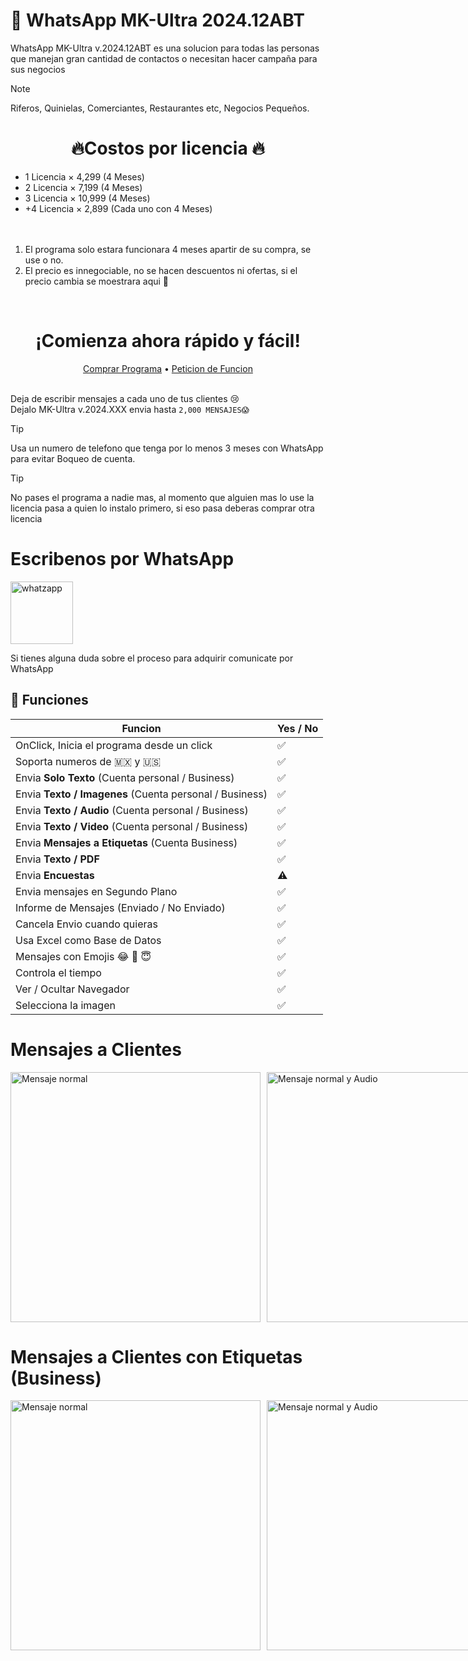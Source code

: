 
# 🦖 WhatsApp MK-Ultra 2024.12ABT

WhatsApp MK-Ultra v.2024.12ABT es una solucion para todas las personas que manejan gran cantidad de contactos o necesitan hacer campaña para sus negocios
> [!NOTE] 
> Riferos, Quinielas, Comerciantes, Restaurantes etc, Negocios Pequeños.


<h1 align="center">🔥Costos por licencia 🔥</h1>

  - 1 Licencia × 4,299 (4 Meses) <br>
  - 2 Licencia × 7,199 (4 Meses) <br>
  - 3 Licencia × 10,999 (4 Meses) <br>
  - +4 Licencia × 2,899 (Cada uno con 4 Meses) <br>
<br><br>
1. El programa solo estara funcionara 4 meses apartir de su compra, se use o no.<br>
2. El precio es innegociable, no se hacen descuentos ni ofertas, si el precio cambia se moestrara aqui 🥳

<br>
<h1 align="center">¡Comienza ahora rápido y fácil!</h1>

<p align="center">
  <a href="https://wa.me/524451540656?text=Quiero%20comprar%20el%20programa%20WhatsApp%20MK%20😎">Comprar Programa</a> •
  <a href="https://wa.me/524451540656?text=Quiero%20una%20funcion%20para%20WhatsApp%20MK%20😎">Peticion de Funcion</a>
</p>

<br>
Deja de escribir mensajes a cada uno de tus clientes 😢<br>
Dejalo MK-Ultra v.2024.XXX envia hasta <code>2,000 MENSAJES😱</code><br>

> [!TIP]
> Usa un numero de telefono que tenga por lo menos 3 meses con WhatsApp para evitar Boqueo de cuenta.

> [!TIP]
> No pases el programa a nadie mas, al momento que alguien mas lo use la licencia pasa a quien lo instalo primero, si eso pasa deberas comprar otra licencia


# Escribenos por WhatsApp

<a target="_blank" href="https://whatsapp.com/send?phone=524451540656&text=Hola 😎 me ineteresa el programa *WhatsApp Sender MK001*" target="_blank"><img title="whatzapp" height="100" src="https://upload.wikimedia.org/wikipedia/commons/thumb/f/f7/WhatsApp_logo.svg/2000px-WhatsApp_logo.svg.png"></a>




Si tienes alguna duda sobre el proceso para adquirir comunicate por WhatsApp

## 🦖 Funciones

| Funcion                                                               | Yes / No  |
|---------------------------------------------------------------|---|
| OnClick, Inicia el programa desde un click | ✅|
| Soporta numeros de 🇲🇽 y 🇺🇸                      | ✅ |
| Envia **Solo Texto** (Cuenta personal / Business)                               | ✅ |
| Envia **Texto / Imagenes** (Cuenta personal / Business)                               | ✅ |
| Envia **Texto / Audio** (Cuenta personal / Business)                               | ✅ |
| Envia **Texto / Video** (Cuenta personal / Business)                              | ✅ |
| Envia **Mensajes a Etiquetas** (Cuenta Business)                              | ✅ |
| Envia **Texto / PDF**                               | ✅ |
| Envia **Encuestas**                               | ⚠️ |
| Envia mensajes en Segundo Plano                                             | ✅ |
| Informe de Mensajes (Enviado / No Enviado)                                          | ✅ |
| Cancela Envio cuando quieras                                            | ✅ |
| Usa Excel como Base de Datos                                            | ✅ |
| Mensajes con Emojis  😂 🤣 😇                                            | ✅ |
| Controla el tiempo | ✅ |
| Ver / Ocultar Navegador | ✅ |
| Selecciona la imagen | ✅ |


# Mensajes a Clientes
<div style="display: flex;">
    <img src="https://github.com/WichyAlonzo/WhatsApp-MK-Ultra/assets/67400844/eead38ea-fee4-47fb-8102-5bcca914cef2" alt="Mensaje normal" style="/* width: 400px; */max-width: 100%;/* max-width: 150px; */height: 400px; /* Establece una altura fija para mantener la relación de aspecto */object-fit: cover; /* Ajusta la imagen dentro de su contenedor sin distorsionarla */margin-right: 10px;">
  <img src="https://github.com/WichyAlonzo/WhatsApp-MK-Ultra/assets/67400844/9d6b4922-29a3-4c7e-b016-ff992faae3a4" alt="Mensaje normal y Audio" style="/* width: 400px; */max-width: 100%;/* max-width: 150px; */height: 400px; /* Establece una altura fija para mantener la relación de aspecto */object-fit: cover; /* Ajusta la imagen dentro de su contenedor sin distorsionarla */margin-right: 10px;">
  <img src="https://github.com/WichyAlonzo/WhatsApp-MK-Ultra/assets/67400844/e11fdd05-3acc-449e-9f78-f9e6f7defe05)https://github.com/WichyAlonzo/WhatsApp-MK-Ultra/assets/67400844/e11fdd05-3acc-449e-9f78-f9e6f7defe05" alt="Mensaje normal con Pdf" style="/* width: 400px; */max-width: 100%;/* max-width: 150px; */height: 400px; /* Establece una altura fija para mantener la relación de aspecto */object-fit: cover; /* Ajusta la imagen dentro de su contenedor sin distorsionarla */margin-right: 10px;">
    <img src="https://github.com/WichyAlonzo/WhatsApp-MK-Ultra/assets/67400844/f3e0da20-db79-40bf-9d78-4c7fd7ee9f72" alt="Mensaje normal con Imagen" style="/* width: 400px; */max-width: 100%;/* max-width: 150px; */height: 400px; /* Establece una altura fija para mantener la relación de aspecto */object-fit: cover; /* Ajusta la imagen dentro de su contenedor sin distorsionarla */margin-right: 10px;">
  <img src="https://github.com/WichyAlonzo/WhatsApp-MK-Ultra/assets/67400844/cb552b75-94a7-44e4-905f-ac988e02c9d4" alt="Mensaje normal con Video" style="/* width: 400px; */max-width: 100%;/* max-width: 150px; */height: 400px; /* Establece una altura fija para mantener la relación de aspecto */object-fit: cover; /* Ajusta la imagen dentro de su contenedor sin distorsionarla */margin-right: 10px;">

</div>

# Mensajes a Clientes con Etiquetas (Business)
<div style="display: flex;">
    <img src="https://github.com/WichyAlonzo/WhatsApp-MK-Ultra/assets/67400844/8eb21e1c-206d-4eaa-ba7f-3ce20ad5c943" alt="Mensaje normal" style="/* width: 400px; */max-width: 100%;/* max-width: 150px; */height: 400px; /* Establece una altura fija para mantener la relación de aspecto */object-fit: cover; /* Ajusta la imagen dentro de su contenedor sin distorsionarla */margin-right: 10px;">
  <img src="https://github.com/WichyAlonzo/WhatsApp-MK-Ultra/assets/67400844/f6e888ed-9646-45f7-af78-ec79d14bd984" alt="Mensaje normal y Audio" style="/* width: 400px; */max-width: 100%;/* max-width: 150px; */height: 400px; /* Establece una altura fija para mantener la relación de aspecto */object-fit: cover; /* Ajusta la imagen dentro de su contenedor sin distorsionarla */margin-right: 10px;">
  <img src="https://github.com/WichyAlonzo/WhatsApp-MK-Ultra/assets/67400844/ad24713c-cb5f-4df3-b256-b973a602af6f" alt="Mensaje normal con Pdf" style="/* width: 400px; */max-width: 100%;/* max-width: 150px; */height: 400px; /* Establece una altura fija para mantener la relación de aspecto */object-fit: cover; /* Ajusta la imagen dentro de su contenedor sin distorsionarla */margin-right: 10px;">
    <img src="https://github.com/WichyAlonzo/WhatsApp-MK-Ultra/assets/67400844/3f0c7c64-70a6-4499-82e3-9ad948b3453a" alt="Mensaje normal con Imagen" style="/* width: 400px; */max-width: 100%;/* max-width: 150px; */height: 400px; /* Establece una altura fija para mantener la relación de aspecto */object-fit: cover; /* Ajusta la imagen dentro de su contenedor sin distorsionarla */margin-right: 10px;">
  <img src="https://github.com/WichyAlonzo/WhatsApp-MK-Ultra/assets/67400844/5eb07528-253f-4391-bc70-308b2ca15ce7" alt="Mensaje normal con Video" style="/* width: 400px; */max-width: 100%;/* max-width: 150px; */height: 400px; /* Establece una altura fija para mantener la relación de aspecto */object-fit: cover; /* Ajusta la imagen dentro de su contenedor sin distorsionarla */margin-right: 10px;">

</div>

